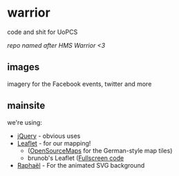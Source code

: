 warrior
=======
code and shit for UoPCS

*repo named after HMS Warrior <3*

images
------
imagery for the Facebook events, twitter and more


mainsite
--------

we're using:

+ [jQuery](http://jquery.com/) - obvious uses
+ [Leaflet](http://leafletjs.com/) - for our mapping! 
    + ([OpenSourceMaps](http://www.openstreetmap.org/) for the German-style map tiles)
    + brunob's Leaflet ([Fullscreen code](https://github.com/brunob/leaflet.fullscreen)
+ [Raphaël](http://raphaeljs.com/) - For the animated SVG background
